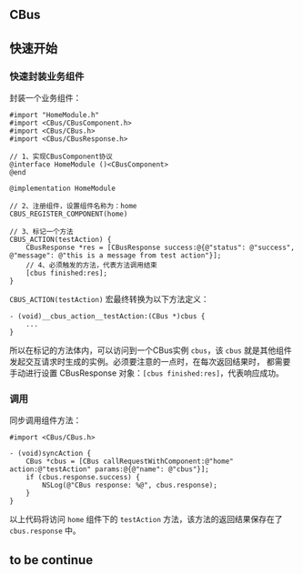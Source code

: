 ## CBus

## 快速开始
### 快速封装业务组件
封装一个业务组件：
```objc
#import "HomeModule.h"
#import <CBus/CBusComponent.h>
#import <CBus/CBus.h>
#import <CBus/CBusResponse.h>

// 1、实现CBusComponent协议
@interface HomeModule ()<CBusComponent>
@end

@implementation HomeModule

// 2、注册组件，设置组件名称为：home
CBUS_REGISTER_COMPONENT(home)

// 3、标记一个方法
CBUS_ACTION(testAction) {
    CBusResponse *res = [CBusResponse success:@{@"status": @"success", @"message": @"this is a message from test action"}];
    // 4、必须触发的方法，代表方法调用结束
    [cbus finished:res];
}
```

`CBUS_ACTION(testAction)` 宏最终转换为以下方法定义：
```objc
- (void)__cbus_action__testAction:(CBus *)cbus {
    ...
}
```
所以在标记的方法体内，可以访问到一个CBus实例 `cbus`，该 `cbus` 就是其他组件发起交互请求时生成的实例。必须要注意的一点时，在每次返回结果时，
都需要手动进行设置 CBusResponse 对象：`[cbus finished:res]`，代表响应成功。

### 调用
同步调用组件方法：
```objc
#import <CBus/CBus.h>

- (void)syncAction {
    CBus *cbus = [CBus callRequestWithComponent:@"home" action:@"testAction" params:@{@"name": @"cbus"}];
    if (cbus.response.success) {
        NSLog(@"CBus response: %@", cbus.response);
    }
}
```
以上代码将访问 `home` 组件下的 `testAction` 方法，该方法的返回结果保存在了 `cbus.response` 中。

## to be continue

